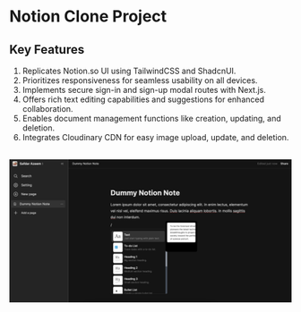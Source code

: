 # Notion Clone Project

## Key Features

1. Replicates Notion.so UI using TailwindCSS and ShadcnUI.
2. Prioritizes responsiveness for seamless usability on all devices.
3. Implements secure sign-in and sign-up modal routes with Next.js.
4. Offers rich text editing capabilities and suggestions for enhanced collaboration.
5. Enables document management functions like creation, updating, and deletion.
6. Integrates Cloudinary CDN for easy image upload, update, and deletion.

 <br/>
 <img src="./preview.png"/>

